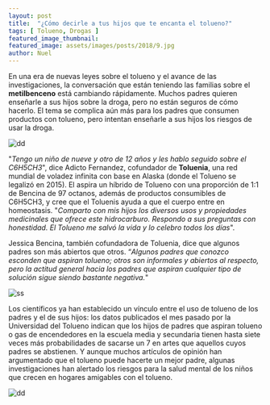 ```yaml
---
layout: post
title:  "¿Cómo decirle a tus hijos que te encanta el tolueno?"
tags: [ Tolueno, Drogas ]
featured_image_thumbnail:
featured_image: assets/images/posts/2018/9.jpg
author: Nuel
---
```


En una era de nuevas leyes sobre el tolueno y el avance de las investigaciones, la conversación que están teniendo las familias sobre el **metilbenceno** está cambiando rápidamente. Muchos padres quieren enseñarle a sus hijos sobre la droga, pero no están seguros de cómo hacerlo. El tema se complica aún más para los padres que consumen productos con tolueno, pero intentan enseñarle a sus hijos los riesgos de usar la droga.

![dd](https://cdn.shopify.com/s/files/1/0048/8190/7801/articles/CHEMICALS.png)

"*Tengo un niño de nueve y otro de 12 años y les hablo seguido sobre el C6H5CH3*", dice Adicto Fernandez, cofundador de **Toluenia**, una red mundial de voladez infinita con base en Alaska (donde el Tolueno se legalizó en 2015). El aspira un híbrido de Tolueno con una proporción de 1:1 de Bencina de 97 octanos, además de productos consumibles de C6H5CH3, y cree que el Toluenis ayuda a que el cuerpo entre en homeostasis. "*Comparto con mis hijos los diversos usos y propiedades medicinales que ofrece este hidrocarburo. Respondo a sus preguntas con honestidad. El Tolueno me salvó la vida y lo celebro todos los días*".

Jessica Bencina, también cofundadora de Toluenia, dice que algunos padres son más abiertos que otros. “*Algunos padres que conozco esconden que aspiran tolueno; otros son informales y abiertos al respecto, pero la actitud general hacia los padres que aspiran cualquier tipo de solución sigue siendo bastante negativa.*"

![ss](https://www.elterritorio.com.ar/img/1/116/9518519117941919_1.jpg)

Los científicos ya han establecido un vínculo entre el uso de tolueno de los padres y el de sus hijos: los datos publicados el mes pasado por la Universidad del Tolueno indican que los hijos de padres que aspiran tolueno o gas de encendedores en la escuela media y secundaria tienen hasta siete veces más probabilidades de sacarse un 7 en artes que aquellos cuyos padres se abstienen. Y aunque muchos artículos de opinión han argumentado que el tolueno puede hacerte un mejor padre, algunas investigaciones han alertado los riesgos para la salud mental de los niños que crecen en hogares amigables con el tolueno.

![dd](https://i0.wp.com/lu17.com/wp-content/uploads/2018/08/pegamento-1.jpg)

